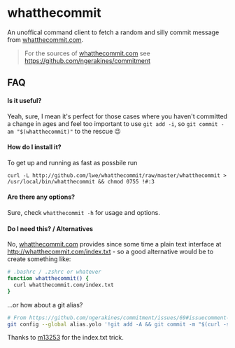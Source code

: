 whatthecommit
=============

An unoffical command client to fetch a random and silly commit message from
[whatthecommit.com][wtc].

> For the sources of [whatthecommit.com][wtc] see
> https://github.com/ngerakines/commitment

FAQ
---

#### Is it useful?

Yeah, sure, I mean it's perfect for those cases where you
haven't committed a change in ages and feel too important to use
`git add -i`, so `git commit -am "$(whatthecommit)"` to the rescue :wink:

#### How do I install it?

To get up and running as fast as possbile run

    curl -L http://github.com/lwe/whatthecommit/raw/master/whatthecommit > /usr/local/bin/whatthecommit && chmod 0755 !#:3

#### Are there any options?

Sure, check `whatthecommit -h` for usage and options.

#### Do I need this? / Alternatives

No, [whatthecommit.com][wtc] provides since some time a
plain text interface at http://whatthecommit.com/index.txt - so a good
alternative would be to create something like:

```bash
# .bashrc / .zshrc or whatever
function whatthecommit() {
  curl whatthecommit.com/index.txt
}
```

...or how about a git alias?

```bash
# From https://github.com/ngerakines/commitment/issues/69#issuecomment-91053061
git config --global alias.yolo '!git add -A && git commit -m "$(curl -s whatthecommit.com/index.txt)"'
```

Thanks to [m13253](https://github.com/m13253) for the index.txt trick.

[wtc]: http://whatthecommit.com/
